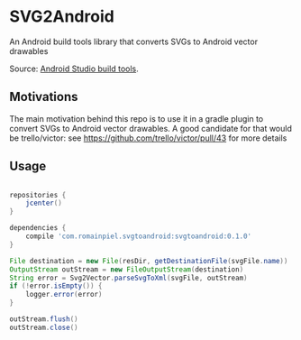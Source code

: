 # SVG2Android

An Android build tools library that converts SVGs to Android vector drawables

Source: [Android Studio build tools](https://android.googlesource.com/platform/tools/base/+/master/sdk-common/src/main/java/com/android/ide/common/vectordrawable).

## Motivations

The main motivation behind this repo is to use it in a gradle plugin to convert SVGs to Android vector drawables.
A good candidate for that would be trello/victor:
see https://github.com/trello/victor/pull/43 for more details

## Usage

```gradle

repositories {
    jcenter()
}

dependencies {
    compile 'com.romainpiel.svgtoandroid:svgtoandroid:0.1.0'
}
```

```java
File destination = new File(resDir, getDestinationFile(svgFile.name))
OutputStream outStream = new FileOutputStream(destination)
String error = Svg2Vector.parseSvgToXml(svgFile, outStream)
if (!error.isEmpty()) {
    logger.error(error)
}

outStream.flush()
outStream.close()
```
